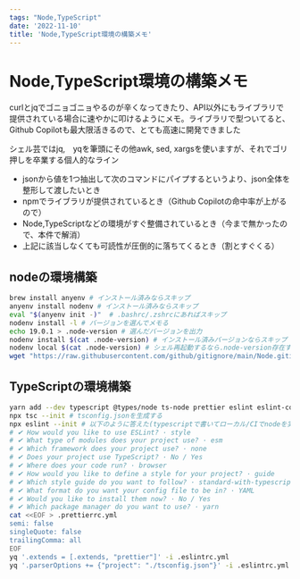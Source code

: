 ```yaml
---
tags: "Node,TypeScript"
date: '2022-11-10'
title: 'Node,TypeScript環境の構築メモ'
---
```


# Node,TypeScript環境の構築メモ

curlとjqでゴニョゴニョやるのが辛くなってきたり、API以外にもライブラリで提供されている場合に速やかに叩けるようにメモ。ライブラリで型ついてると、Github Copilotも最大限活きるので、とても高速に開発できました

シェル芸ではjq,　yqを筆頭にその他awk, sed, xargsを使いますが、それでゴリ押しを卒業する個人的なライン

- jsonから値を1つ抽出して次のコマンドにパイプするというより、json全体を整形して渡したいとき
- npmでライブラリが提供されているとき（Github Copilotの命中率が上がるので）
- Node,TypeScriptなどの環境がすぐ整備されているとき（今まで無かったので、本件で解消）
- 上記に該当しなくても可読性が圧倒的に落ちてくるとき（割とすぐくる）

## nodeの環境構築

```bash
brew install anyenv # インストール済みならスキップ
anyenv install nodenv # インストール済みならスキップ
eval "$(anyenv init -)"  # .bashrc/.zshrcにあればスキップ
nodenv install -l # バージョンを選んでメモる
echo 19.0.1 > .node-version # 選んだバージョンを出力
nodenv install $(cat .node-version) # インストール済みバージョンならスキップ 
nodenv local $(cat .node-version) # シェル再起動するなら.node-version存在する時点で不要かも
wget "https://raw.githubusercontent.com/github/gitignore/main/Node.gitignore" -O ".gitignore"
```

## TypeScriptの環境構築

```bash
yarn add --dev typescript @types/node ts-node prettier eslint eslint-config-prettier
npx tsc --init # tsconfig.jsonを生成する
npx eslint --init # 以下のように答えた(typescriptで書いてローカル/CIでnodeを実行したいだけのケース)
# ✔ How would you like to use ESLint? · style
# ✔ What type of modules does your project use? · esm
# ✔ Which framework does your project use? · none
# ✔ Does your project use TypeScript? · No / Yes
# ✔ Where does your code run? · browser
# ✔ How would you like to define a style for your project? · guide
# ✔ Which style guide do you want to follow? · standard-with-typescript
# ✔ What format do you want your config file to be in? · YAML
# ✔ Would you like to install them now? · No / Yes
# ✔ Which package manager do you want to use? · yarn
cat <<EOF > .prettierrc.yml
semi: false
singleQuote: false
trailingComma: all
EOF
yq '.extends = [.extends, "prettier"]' -i .eslintrc.yml
yq '.parserOptions += {"project": "./tsconfig.json"}' -i .eslintrc.yml
```
